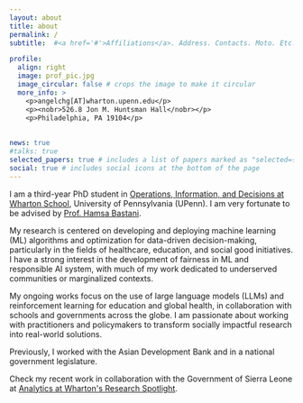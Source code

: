 ```yaml
---
layout: about
title: about
permalink: /
subtitle:  #<a href='#'>Affiliations</a>. Address. Contacts. Moto. Etc.

profile:
  align: right
  image: prof_pic.jpg
  image_circular: false # crops the image to make it circular
  more_info: >
    <p>angelchg[AT]wharton.upenn.edu</p>
    <p><nobr>526.8 Jon M. Huntsman Hall</nobr></p>
    <p>Philadelphia, PA 19104</p>
    
  
news: true
#talks: true
selected_papers: true # includes a list of papers marked as "selected={true}"
social: true # includes social icons at the bottom of the page
---
```


I am a third-year PhD student in [Operations, Information, and Decisions at Wharton School](https://oid.wharton.upenn.edu), University of Pennsylvania (UPenn). I am very fortunate to be advised by [Prof. Hamsa Bastani](https://hamsabastani.github.io). 

My research is centered on developing and deploying machine learning (ML) algorithms and optimization for data-driven decision-making, particularly in the fields of healthcare, education, and social good initiatives. I have a strong interest in the development of fairness in ML and responsible AI system, with much of my work dedicated to underserved communities or marginalized contexts.

My ongoing works focus on the use of large language models (LLMs) and reinforcement learning for education and global health, in collaboration with schools and governments across the globe. I am passionate about working with practitioners and policymakers to transform socially impactful research into real-world solutions. 

Previously, I worked with the Asian Development Bank and in a national government legislature. 

Check my recent work in collaboration with the Government of Sierra Leone at [Analytics at Wharton's Research Spotlight](https://analytics.wharton.upenn.edu/news/research-spotlight-angel-chung/?fbclid=IwAR3iEks2-Xu9e03F8BeeZw2NRHL3oUYOjHJ0QgvPmvVCk-7iuM65VDqpEss_aem_AVVmrYAwtwUrDmd0pjIE75g59MS9TR_eI51F8SolsVR1zjt0v6LpkrY3Z3w3z4G7rTXoIWw3BiO_aes-egehzpZh). 
